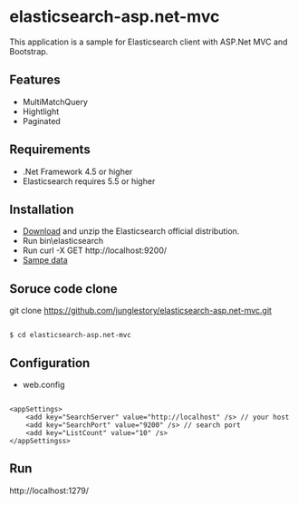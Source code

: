 # elasticsearch-asp.net-mvc
This application is a sample for Elasticsearch client with ASP.Net MVC and Bootstrap.

## Features
* MultiMatchQuery
* Hightlight
* Paginated

## Requirements
* .Net Framework 4.5 or higher
* Elasticsearch requires 5.5 or higher

## Installation
* [Download](https://www.elastic.co/downloads/elasticsearch) and unzip the Elasticsearch official distribution.
* Run bin\elasticsearch
* Run curl -X GET http://localhost:9200/
* [Sampe data](https://github.com/junglestory/scrape_blog_crawler)

## Soruce code clone
git clone https://github.com/junglestory/elasticsearch-asp.net-mvc.git
<pre><code>
$ cd elasticsearch-asp.net-mvc
</code></pre>

## Configuration
* web.config
<pre><code>
&lt;appSettings&gt;
    &lt;add key="SearchServer" value="http://localhost" /s&gt; // your host
    &lt;add key="SearchPort" value="9200" /s&gt; // search port
    &lt;add key="ListCount" value="10" /s&gt; 
&lt;/appSettingss&gt;
</code></pre>

## Run
http://localhost:1279/
